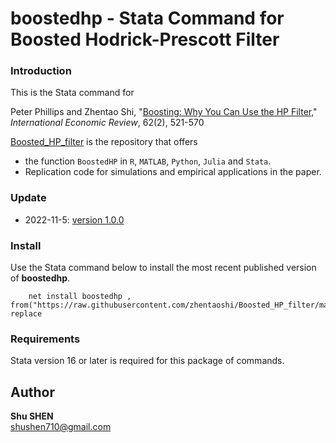 **boostedhp - Stata Command for Boosted Hodrick-Prescott Filter**
=====

### **Introduction**
This is the Stata command for 

Peter Phillips and Zhentao Shi, "[Boosting: Why You Can Use the HP Filter,](https://onlinelibrary.wiley.com/doi/10.1111/iere.12495)" *International Economic Review*, 62(2), 521-570

[Boosted_HP_filter](https://github.com/zhentaoshi/Boosted_HP_filter) is the repository that offers
* the function `BoostedHP` in `R`, `MATLAB`, `Python`, `Julia` and `Stata`.
* Replication code for simulations and empirical applications in the paper.

### **Update**
* 2022-11-5: [version 1.0.0](https://github.com/shenshuuu/boostedhp)

### **Install**
Use the Stata command below to install the most recent published version of **boostedhp**. 

```
    net install boostedhp , from("https://raw.githubusercontent.com/zhentaoshi/Boosted_HP_filter/master/Stata/") replace
```

### Requirements
Stata version 16 or later is required for this package of commands.

Author
------

**Shu SHEN**  
shushen710@gmail.com  
